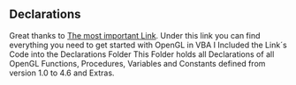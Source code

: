 ## Declarations
Great thanks to [The most important Link](https://arkham46.developpez.com/articles/office/vbaopengl/?page=page_1).
Under this link you can find everything you need to get started with OpenGL in VBA
I Included the Link´s Code into the Declarations Folder
This Folder holds all Declarations of all OpenGL Functions, Procedures, Variables and Constants defined from version 1.0 to 4.6 and Extras.
